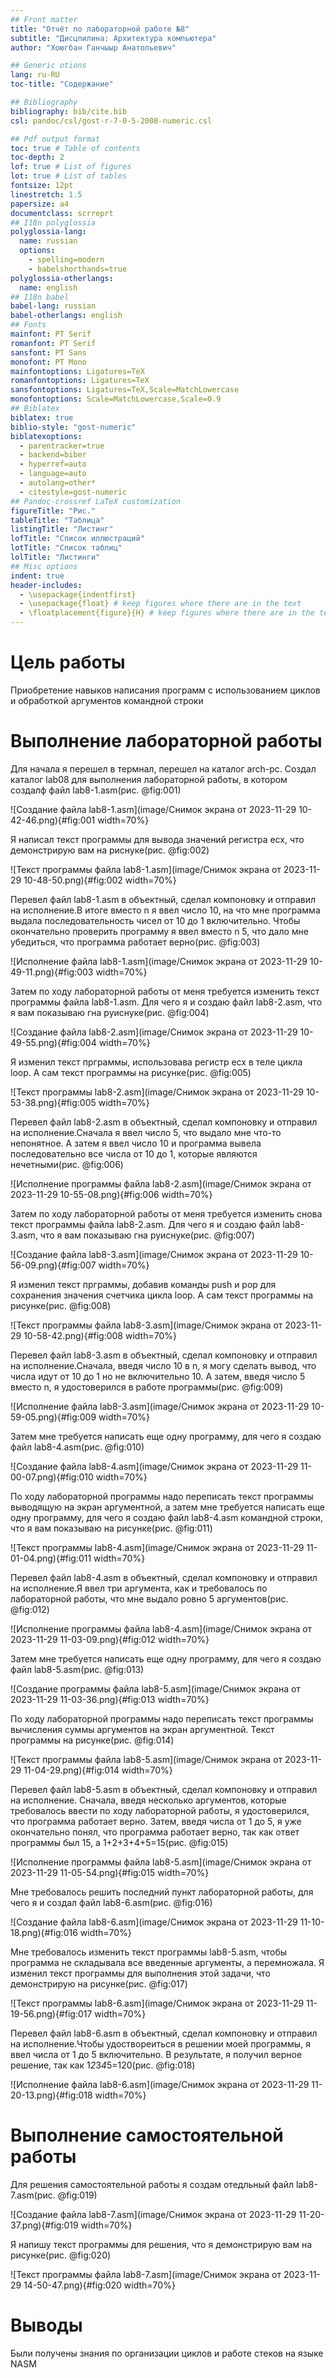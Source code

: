 ```yaml
---
## Front matter
title: "Отчёт по лабораторной работе №8"
subtitle: "Дисцпилина: Архитектура компьютера"
author: "Хоюгбан Ганчыыр Анатольевич"

## Generic otions
lang: ru-RU
toc-title: "Содержание"

## Bibliography
bibliography: bib/cite.bib
csl: pandoc/csl/gost-r-7-0-5-2008-numeric.csl

## Pdf output format
toc: true # Table of contents
toc-depth: 2
lof: true # List of figures
lot: true # List of tables
fontsize: 12pt
linestretch: 1.5
papersize: a4
documentclass: scrreprt
## I18n polyglossia
polyglossia-lang:
  name: russian
  options:
	- spelling=modern
	- babelshorthands=true
polyglossia-otherlangs:
  name: english
## I18n babel
babel-lang: russian
babel-otherlangs: english
## Fonts
mainfont: PT Serif
romanfont: PT Serif
sansfont: PT Sans
monofont: PT Mono
mainfontoptions: Ligatures=TeX
romanfontoptions: Ligatures=TeX
sansfontoptions: Ligatures=TeX,Scale=MatchLowercase
monofontoptions: Scale=MatchLowercase,Scale=0.9
## Biblatex
biblatex: true
biblio-style: "gost-numeric"
biblatexoptions:
  - parentracker=true
  - backend=biber
  - hyperref=auto
  - language=auto
  - autolang=other*
  - citestyle=gost-numeric
## Pandoc-crossref LaTeX customization
figureTitle: "Рис."
tableTitle: "Таблица"
listingTitle: "Листинг"
lofTitle: "Список иллюстраций"
lotTitle: "Список таблиц"
lolTitle: "Листинги"
## Misc options
indent: true
header-includes:
  - \usepackage{indentfirst}
  - \usepackage{float} # keep figures where there are in the text
  - \floatplacement{figure}{H} # keep figures where there are in the text
---
```


# Цель работы

Приобретение навыков написания программ с использованием циклов и обработкой
аргументов командной строки

# Выполнение лабораторной работы

Для начала я перешел в термнал, перешел на каталог arch-pc. Создал каталог lab08 для выполнения лабораторной работы, в котором создалф файл lab8-1.asm(рис. @fig:001)

![Создание файла lab8-1.asm](image/Снимок экрана от 2023-11-29 10-42-46.png){#fig:001 width=70%}

Я написал текст программы для вывода значений регистра ecx, что демонстрирую вам на риснуке(рис. @fig:002)

![Текст программы файла lab8-1.asm](image/Снимок экрана от 2023-11-29 10-48-50.png){#fig:002 width=70%}

Перевел файл lab8-1.asm в объектный, сделал компоновку и отправил на исполнение.В итоге вместо n я ввел число 10, на что мне программа выдала последовательность чисел от 10 до 1 включительно. Чтобы окончательно проверить программу я ввел вместо n 5, что дало мне убедиться, что программа работает верно(рис. @fig:003)

![Исполнение файла lab8-1.asm](image/Снимок экрана от 2023-11-29 10-49-11.png){#fig:003 width=70%}

Затем по ходу лабораторной работы от меня требуется изменить текст программы файла lab8-1.asm. Для чего я и создаю файл lab8-2.asm, что я вам показываю гна руиснуке(рис. @fig:004)

![Создание файла lab8-2.asm](image/Снимок экрана от 2023-11-29 10-49-55.png){#fig:004 width=70%}

Я изменил текст прграммы, использовава регистр ecx в теле цикла loop. А сам текст программы на рисунке(рис. @fig:005)

![Текст программы lab8-2.asm](image/Снимок экрана от 2023-11-29 10-53-38.png){#fig:005 width=70%}

Перевел файл lab8-2.asm в объектный, сделал компоновку и отправил на исполнение.Сначала я ввел число 5, что выдало мне что-то непонятное. А затем я ввел число 10 и программа вывела последовательно все числа от 10 до 1, которые являются нечетными(рис. @fig:006)

![Исполнение программы файла lab8-2.asm](image/Снимок экрана от 2023-11-29 10-55-08.png){#fig:006 width=70%}

Затем по ходу лабораторной работы от меня требуется изменить снова текст программы файла lab8-2.asm. Для чего я и создаю файл lab8-3.asm, что я вам показываю гна руиснуке(рис. @fig:007)

![Создание файла lab8-3.asm](image/Снимок экрана от 2023-11-29 10-56-09.png){#fig:007 width=70%}

Я изменил текст прграммы, добавив команды push и pop для сохранения значения счетчика цикла loop. А сам текст программы на рисунке(рис. @fig:008)

![Текст программы файла lab8-3.asm](image/Снимок экрана от 2023-11-29 10-58-42.png){#fig:008 width=70%}

Перевел файл lab8-3.asm в объектный, сделал компоновку и отправил на исполнение.Сначала, введя число 10 в n, я могу сделать вывод, что числа идут от 10 до 1 но не включительно 10. А затем, введя число 5 вместо n, я удостоверился в работе программы(рис. @fig:009)

![Исполнение файла lab8-3.asm](image/Снимок экрана от 2023-11-29 10-59-05.png){#fig:009 width=70%}

Затем мне требуется написать еще одну программу, для чего я создаю файл lab8-4.asm(рис. @fig:010)

![Создание файла lab8-4.asm](image/Снимок экрана от 2023-11-29 11-00-07.png){#fig:010 width=70%}

По ходу лабораторной программы надо переписать текст программы выводящую на экран аргументной, а затем мне требуется написать еще одну программу, для чего я создаю файл lab8-4.asm командной строки, что я вам показываю на рисунке(рис. @fig:011)

![Текст программы lab8-4.asm](image/Снимок экрана от 2023-11-29 11-01-04.png){#fig:011 width=70%}

Перевел файл lab8-4.asm в объектный, сделал компоновку и отправил на исполнение.Я ввел три аргумента, как и требовалось по лабораторной работы, что мне выдало ровно 5 аргументов(рис. @fig:012)

![Исполнение программы файла lab8-4.asm](image/Снимок экрана от 2023-11-29 11-03-09.png){#fig:012 width=70%}

Затем мне требуется написать еще одну программу, для чего я создаю файл lab8-5.asm(рис. @fig:013)

![Создание программы файла lab8-5.asm](image/Снимок экрана от 2023-11-29 11-03-36.png){#fig:013 width=70%}

По ходу лабораторной программы надо переписать текст программы вычисления суммы аргументов на экран аргументной. Текст программы на рисунке(рис. @fig:014)

![Текст программы файла lab8-5.asm](image/Снимок экрана от 2023-11-29 11-04-29.png){#fig:014 width=70%}

Перевел файл lab8-5.asm в объектный, сделал компоновку и отправил на исполнение. Сначала, введя несколько аргументов, которые требовалось ввести по ходу лабораторной работы, я удостоверился, что программа работает верно. Затем, введя числа от 1 до 5, я уже окончательно понял, что программа работает верно, так как ответ программы был 15, а 1+2+3+4+5=15(рис. @fig:015)

![Исполнение программы файла lab8-5.asm](image/Снимок экрана от 2023-11-29 11-05-54.png){#fig:015 width=70%}

Мне требовалось решить последний пункт лабораторной работы, для чего я и создал файл lab8-6.asm(рис. @fig:016)

![Создание файла lab8-6.asm](image/Снимок экрана от 2023-11-29 11-10-18.png){#fig:016 width=70%}

Мне требовалось изменить текст программы lab8-5.asm, чтобы программа не складывала все введенные аргументы, а перемножала. Я изменил текст программы для выполнения этой задачи, что демонстрирую на рисунке(рис. @fig:017)

![Текст программы lab8-6.asm](image/Снимок экрана от 2023-11-29 11-19-56.png){#fig:017 width=70%}

Перевел файл lab8-6.asm в объектный, сделал компоновку и отправил на исполнение.Чтобы удоствореиться в решении моей программы, я ввел числа от 1 до 5 включительно. В результате, я получил верное решение, так как 1*2*3*4*5=120(рис. @fig:018)

![Исполнение файла lab8-6.asm](image/Снимок экрана от 2023-11-29 11-20-13.png){#fig:018 width=70%}

# Выполнение самостоятельной работы

Для решения самостоятельной работы я создам отедльный файл lab8-7.asm(рис. @fig:019)

![Создание файла lab8-7.asm](image/Снимок экрана от 2023-11-29 11-20-37.png){#fig:019 width=70%}

Я напишу текст программы для решения, что я демонстрирую вам на рисунке(рис. @fig:020)

![Текст программы файла lab8-7.asm](image/Снимок экрана от 2023-11-29 14-50-47.png){#fig:020 width=70%}

# Выводы

Были получены знания по организации циклов и работе стеков на языке NASM

